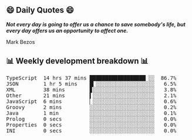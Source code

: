 ## 😄 Daily Quotes 😄

_**Not every day is going to offer us a chance to save somebody's life, but every day offers us an opportunity to affect one.**_

Mark Bezos



## 📊 Weekly development breakdown 📊

<pre>TypeScript  14 hrs 37 mins ██████████████████▏░░  86.7%
JSON        1 hr 5 mins    █▎░░░░░░░░░░░░░░░░░░░   6.5%
XML         38 mins        ▊░░░░░░░░░░░░░░░░░░░░   3.8%
Other       21 mins        ▍░░░░░░░░░░░░░░░░░░░░   2.1%
JavaScript  6 mins         ▏░░░░░░░░░░░░░░░░░░░░   0.6%
Groovy      2 mins         ░░░░░░░░░░░░░░░░░░░░░   0.2%
Java        1 min          ░░░░░░░░░░░░░░░░░░░░░   0.1%
Prolog      0 secs         ░░░░░░░░░░░░░░░░░░░░░   0.0%
Properties  0 secs         ░░░░░░░░░░░░░░░░░░░░░   0.0%
INI         0 secs         ░░░░░░░░░░░░░░░░░░░░░   0.0%</pre>